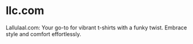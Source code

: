 # llc.com
Lallulaal.com: Your go-to for vibrant t-shirts with a funky twist. Embrace style and comfort effortlessly.
